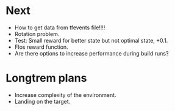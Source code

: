 # Next
* How to get data from tfevents file!!!!
* Rotation problem.
* Test: Small reward for better state but not optimal state, +0.1.
* Flos reward function.
* Are there options to increase performance during build runs?

# Longtrem plans
* Increase complexity of the environment.
* Landing on the target.

